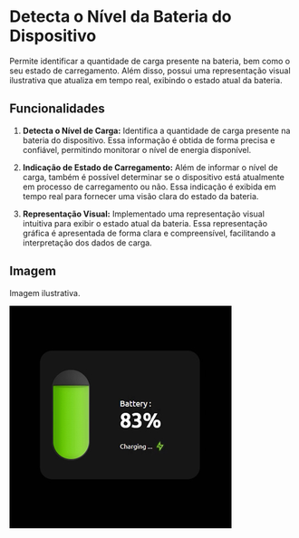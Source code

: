 # Detecta o Nível da Bateria do Dispositivo

Permite identificar a quantidade de carga presente na bateria, bem como o seu estado de carregamento. Além disso, possui uma representação visual ilustrativa que atualiza em tempo real, exibindo o estado atual da bateria.

## Funcionalidades

1) **Detecta o Nível de Carga:** Identifica a quantidade de carga presente na bateria do dispositivo. Essa informação é obtida de forma precisa e confiável, permitindo monitorar o nível de energia disponível.

2) **Indicação de Estado de Carregamento:** Além de informar o nível de carga, também é possível determinar se o dispositivo está atualmente em processo de carregamento ou não. Essa indicação é exibida em tempo real para fornecer uma visão clara do estado da bateria.

3) **Representação Visual:** Implementado uma representação visual intuitiva para exibir o estado atual da bateria. Essa representação gráfica é apresentada de forma clara e compreensível, facilitando a interpretação dos dados de carga.


## Imagem

Imagem ilustrativa.


![Imagem](image/screenshot.jpg)